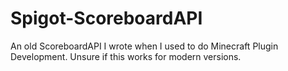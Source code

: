 # Spigot-ScoreboardAPI
An old ScoreboardAPI I wrote when I used to do Minecraft Plugin Development. Unsure if this works for modern versions.
